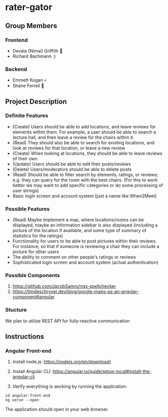 # rater-gator

## Group Members

### Frontend
- Devala (Nimai) Griffith :kangaroo: 
- Richard Bachmann :)

### Backend
- Emmett Kogan :skull:
- Shane Ferrell :monkey:

## Project Description

### Definite Features
- (Create) Users should be able to add locations, and leave reviews for 
  elements within them. For example, a user should be able to search
  a lecture hall, and then leave a review for the chairs within it.
- (Read) They should also be able to search for existing locations, and look
  at reviews for that location, or leave a new review
- (Create) When looking at locations, they should be able to leave reviews of 
  their own
- (Update) Users should be able to edit their posts/reviews
- (Delete) Users/moderators should be able to delete posts
- (Read) Should be able to filter search by elements, ratings, or reviews;
  e.g. they can query for the room with the best chairs. (For this to work
  better we may want to add specific categories or do some processing of user
  strings)
- Basic login screen and account system (just a name like When2Meet)

### Possible Features
- (Read) Maybe implement a map, where locations/rooms can be displayed, maybe
  an information sidebar is also displayed (including a picture of the location
  if available, and some type of summary of statistics for the ratings)
- Functionality for users to be able to post pictures within their reviews. For
  instance, so that if someone is reviewing a chair they can include a picture for
  other users
- The ability to comment on other people's ratings or reviews
- Sophisticated login screen and account system (actual authentication)

### Possible Components
1. https://github.com/JacobSamro/ngx-spellchecker
2. https://timdeschryver.dev/blog/google-maps-as-an-angular-component#angular

### Stucture
We plan to utilize REST API for fully-reactive communication

## Instructions

### Angular Front-end

1. Install node.js: https://nodejs.org/en/download/

2. Install Angular CLI: https://angular.io/guide/setup-local#install-the-angular-cli

3. Verify everything is working by running the application:
```
cd angular-front-end
ng serve --open
```
The application should open in your web browser.
